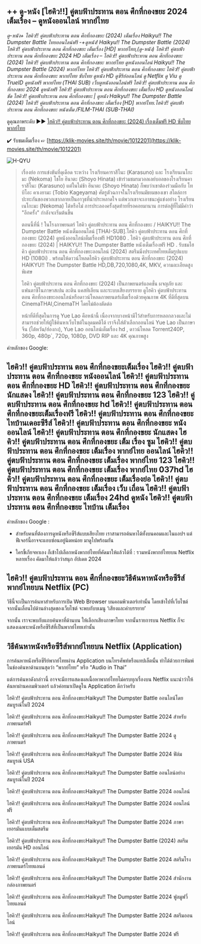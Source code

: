 ## ++ ดู-หนัง [ไฮคิว!!] คู่ตบฟ้าประทาน ตอน ศึกที่กองขยะ 2024 เต็มเรื่อง – ดูหนังออนไลน์ พากย์ไทย

*ดู-หนัง+ ไฮคิว!! คู่ตบฟ้าประทาน ตอน ศึกที่กองขยะ (2024) เต็มเรื่อง Haikyu!! The Dumpster Battle ไทยออนไลน์ฟรี -+ดูหนัง! Haikyu!! The Dumpster Battle (2024) ไฮคิว!! คู่ตบฟ้าประทาน ตอน ศึกที่กองขยะ เต็มเรื่อง [HD] พากย์ไทย,(ดู-หนัง) ไฮคิว!! คู่ตบฟ้าประทาน ตอน ศึกที่กองขยะ 2024 HD เต็มเรื่อง – ไฮคิว!! คู่ตบฟ้าประทาน ตอน ศึกที่กองขยะ (2024) ไฮคิว!! คู่ตบฟ้าประทาน ตอน ศึกที่กองขยะ พากย์ไทย ดูหนังออนไลน์ Haikyu!! The Dumpster Battle (2024) พากย์ไทย ไฮคิว!! คู่ตบฟ้าประทาน ตอน ศึกที่กองขยะ ไฮคิว!! คู่ตบฟ้าประทาน ตอน ศึกที่กองขยะ พากย์ไทย ซับไทย ดูหนัง HD ดูซีรีย์ออนไลน์ ดู Netflix ดู Viu ดู TrueID ดูหนังฟรี พากย์ไทย (THAI SUB) เว็บดูหนังออนไลน์ฟรี ไฮคิว!! คู่ตบฟ้าประทาน ตอน ศึกที่กองขยะ 2024 ดูหนังฟรี ไฮคิว!! คู่ตบฟ้าประทาน ตอน ศึกที่กองขยะ เต็มเรื่อง HD ดูหนังออนไลน์ ชัด ไฮคิว!! คู่ตบฟ้าประทาน ตอน ศึกที่กองขยะ | ดูหนัง Haikyu!! The Dumpster Battle (2024) ไฮคิว!! คู่ตบฟ้าประทาน ตอน ศึกที่กองขยะ เต็มเรื่อง [HD] พากย์ไทย.ไฮคิว!! คู่ตบฟ้าประทาน ตอน ศึกที่กองขยะ หนังเต็ม /FILM-THAI (SUB-THAI)*

ดูคุณภาพระดับ ►► [ไฮคิว!! คู่ตบฟ้าประทาน ตอน ศึกที่กองขยะ (2024) เรื่องเต็มฟรี HD ซับไทยพากย์ไทย](https://klik-movies.site/th/movie/1012201)

✔️ รับชมเต็มเรื่อง ☞ [https://klik-movies.site/th/movie/1012201](https://klik-movies.site/th/movie/1012201)


![H-QYU](https://cms.dmpcdn.com/moviearticle/2021/04/02/6132c090-9368-11eb-aca5-d9c2218becd6_original.jpg "1992")


> เรื่องย่อ การแข่งขันที่ดุเดือด ระหว่าง โรงเรียนคาราสึโนะ (Karasuno)
> และ โรงเรียนเนโกะมะ (Nekoma) โชโย ฮินาตะ (Shoyo Hinata)
> เข้าร่วมชมรมวอลเลย์บอลของโรงเรียนคาราสึโนะ (Karasuno) แต่ในไม่ช้า
> ฮินาตะ (Shoyo Hinata) ก็พบว่าเขาต้องร่วมมือกับ โทบิโอะ คาเงยามะ (Tobio
> Kageyama) ศัตรูตัวฉกาจในโรงเรียนมัธยมของเขา
> สไตล์การปะทะกันของพวกเขากลายเป็นอาวุธที่น่าประหลาดใจ
> แต่พวกเขาจะเอาชนะคู่แข่งอย่าง โรงเรียนเนโกะมะ (Nekoma) ได้หรือไม่
> การประลองครั้งสุดท้ายที่รอคอยมานาน การต่อสู้ที่ไม่มีคำว่า "อีกครั้ง"
> กำลังจะเริ่มต้นขึ้น
> 
> ตอนนี้ที่นี่ ! ในโรงภาพยนตร์ ไฮคิว คู่ตบฟ้าประทาน ตอน ศึกที่กองขยะ /
> HAIKYU!! The Dumpster Battle หนังเต็มออนไลน์ [THAI-SUB].ไฮคิว
> คู่ตบฟ้าประทาน ตอน ศึกที่กองขยะ (2024) ดูหนังออนไลน์เต็มเรื่องฟรี
> HD1080 . ไฮคิว คู่ตบฟ้าประทาน ตอน ศึกที่กองขยะ (2024) | HAIKYU!! The
> Dumpster Battle หนังเต็มเรื่องฟรี HD . รับชมไฮคิว คู่ตบฟ้าประทาน ตอน
> ศึกที่กองขยะออนไลน์ (2024) สตรีมมิ่งประเทศไทยเต็มรูปแบบ HD (1080i) .
> พร้อมให้ดาวน์โหลดไฮคิว คู่ตบฟ้าประทาน ตอน ศึกที่กองขยะ (2024) HAIKYU!!
> The Dumpster Battle HD,DB,720,1080,4K, MKV, ความละเอียดสูงพิเศษ
> 
> ไฮคิว คู่ตบฟ้าประทาน ตอน ศึกที่กองขยะ (2024) เป็นภาพยนตร์แอคชั่น
> ผจญภัย และแฟนตาซีในภาษาสเปน ละติน แคสทิเลียน และระบบเสียงบรรยาย
> ดูไฮคิว คู่ตบฟ้าประทาน ตอน
> ศึกที่กองขยะออนไลน์หรือดาวน์โหลดภาพยนตร์เต็มเรื่องด้วยคุณภาพ 4K
> ที่ดีที่สุดบน CinemaTHAI,CinemaTH โดยไม่ต้องตัดต่อ
> 
> หน้าที่ดีที่สุดในการดู Yue Lao คือหน้านี้
> เนื่องจากบางหน้ามีไว้สำหรับการหลอกลวงและไม่สามารถช่วยให้ผู้ใช้ค้นหาเว็บไซต์ในอุดมคติได้
> เราจึงใส่ตัวเลือกออนไลน์ Yue Lao เป็นภาษาจีน (ไต้หวัน/ฮ่องกง), Yue Lao
> ออนไลน์เต็มเรื่อง hd , ดาวน์โหลด Torrent240P, 360p, 480p´, 720p,
> 1080p, DVD RIP และ 4K คุณภาพสูง

คำหลักของ Google:

## ไฮคิว!! คู่ตบฟ้าประทาน ตอน ศึกที่กองขยะเต็มเรื่อง ไฮคิว!! คู่ตบฟ้าประทาน ตอน ศึกที่กองขยะ หนังออนไลน์ ไฮคิว!! คู่ตบฟ้าประทาน ตอน ศึกที่กองขยะ HD ไฮคิว!! คู่ตบฟ้าประทาน ตอน ศึกที่กองขยะนักแสดง ไฮคิว!! คู่ตบฟ้าประทาน ตอน ศึกที่กองขยะ 123 ไฮคิว!! คู่ตบฟ้าประทาน ตอน ศึกที่กองขยะ hd ไฮคิว!! คู่ตบฟ้าประทาน ตอน ศึกที่กองขยะเต็มเรื่องฟรี ไฮคิว!! คู่ตบฟ้าประทาน ตอน ศึกที่กองขยะ ไทบ้านเดอะซีรีส์ ไฮคิว!! คู่ตบฟ้าประทาน ตอน ศึกที่กองขยะ หนังออนไลน์ ไฮคิว!! คู่ตบฟ้าประทาน ตอน ศึกที่กองขยะ นักแสดง ไฮคิว!! คู่ตบฟ้าประทาน ตอน ศึกที่กองขยะ เต็ม เรื่อง ซูม ไฮคิว!! คู่ตบฟ้าประทาน ตอน ศึกที่กองขยะ เต็มเรื่อง พากย์ไทย ออนไลน์ ไฮคิว!! คู่ตบฟ้าประทาน ตอน ศึกที่กองขยะ เต็มเรื่อง พากย์ไทย 123 ไฮคิว!! คู่ตบฟ้าประทาน ตอน ศึกที่กองขยะ เต็มเรื่อง พากย์ไทย 037hd ไฮคิว!! คู่ตบฟ้าประทาน ตอน ศึกที่กองขยะ เต็มเรื่องย่อ ไฮคิว!! คู่ตบฟ้าประทาน ตอน ศึกที่กองขยะ เต็มเรื่อง เว็บ เถื่อน ไฮคิว!! คู่ตบฟ้าประทาน ตอน ศึกที่กองขยะ เต็มเรื่อง 24hd ดูหนัง ไฮคิว!! คู่ตบฟ้าประทาน ตอน ศึกที่กองขยะ ไทบ้าน เต็มเรื่อง

คำหลักของ Google :

 - สำหรับคนที่ต้องการดูหนังหรือซีรีส์แบบเสียงไทย
   เราสามารถค้นหาได้ทั้งบนคอมและในแอปฯ
   แต่ฟีเจอร์นี้อาจจะแอบซ่อนอยู่นิดหน่อย มาดูไปพร้อมกัน
   
 - ใครขี้เกียจหาเอง ก็เข้าไปเลือกหนังพากย์ไทยที่คัดมาให้แล้วได้ที่ :
   รวมหนังพากย์ไทยบน Netflix หลายเรื่อง คัดมาให้แล้วว่าสนุก อัปเดต 2024

## ไฮคิว!! คู่ตบฟ้าประทาน ตอน ศึกที่กองขยะวิธีค้นหาหนังหรือซีรีส์พากย์ไทยบน Netflix (PC)

วิธีนี้จะเป็นการค้นหาสำหรับการเปิด Web Browser บนคอมพิวเตอร์เท่านั้น โดยเข้าไปที่เว็บไซต์ จากนั้นเลื่อนไปด้านล่างสุดของเว็บไซต์ จะพบกับบเมนู ‘เสียงและคำบรรยาย’

จากนั้น เราจะพบกับแถบค้นหาที่ด้านบน ให้เลือกเสียงภาษาไทย จากนั้นรายการบน Netflix ก็จะแสดงเฉพาะหนังหรือซีรีส์ที่เป็นพากย์ไทยเท่านั้น

## วิธีค้นหาหนังหรือซีรีส์พากย์ไทยบน Netflix (Application)

การค้นหาหนังหรือซีรีย์พากย์ไทยผ่าน Application บนโทรศัพท์หรือแทปเล็ตนั้น ทำได้ด้วยการพิมพ์ในช่องค้นหาด้านบนสุดว่า “พากย์ไทย” หรือ “Audio in Thai”

แต่การค้นหาดังกล่าวนี้ อาจจะมีการแสดงผลเนื้อหาพากย์ไทยไม่ครบทุกเรื่องบน Netflix แนะนำว่าให้ค้นหาผ่านคอมพิวเตอร์ แล้วค่อยมาเปิดดูใน Application ดีกว่าครับ

ไฮคิว!! คู่ตบฟ้าประทาน ตอน ศึกที่กองขยะHaikyu!! The Dumpster Battle ออนไลน์โดยสมบูรณ์ในปี 2024

ไฮคิว!! คู่ตบฟ้าประทาน ตอน ศึกที่กองขยะHaikyu!! The Dumpster Battle 2024 สำหรับภาพยนตร์ฟรี

ไฮคิว!! คู่ตบฟ้าประทาน ตอน ศึกที่กองขยะHaikyu!! The Dumpster Battle 2024 ดูภาพยนตร์

ไฮคิว!! คู่ตบฟ้าประทาน ตอน ศึกที่กองขยะHaikyu!! The Dumpster Battle 2024 ฟิล์มสมบูรณ์ USA

ไฮคิว!! คู่ตบฟ้าประทาน ตอน ศึกที่กองขยะHaikyu!! The Dumpster Battle ออนไลน์อย่างสมบูรณ์ในปี 2024

ไฮคิว!! คู่ตบฟ้าประทาน ตอน ศึกที่กองขยะHaikyu!! The Dumpster Battle 2024 ออนไลน์

ไฮคิว!! คู่ตบฟ้าประทาน ตอน ศึกที่กองขยะHaikyu!! The Dumpster Battle 2024 ออนไลน์ฟรี

ไฮคิว!! คู่ตบฟ้าประทาน ตอน ศึกที่กองขยะHaikyu!! The Dumpster Battle 2024 ภาษาเยอรมันแบบเต็มสตรีม

ไฮคิว!! คู่ตบฟ้าประทาน ตอน ศึกที่กองขยะHaikyu!! The Dumpster Battle (2024) สตรีมเยอรมัน HD ออนไลน์

ไฮคิว!! คู่ตบฟ้าประทาน ตอน ศึกที่กองขยะHaikyu!! The Dumpster Battle 2024 สตรีมโรงภาพยนตร์ไทยแลนด์

ไฮคิว!! คู่ตบฟ้าประทาน ตอน ศึกที่กองขยะHaikyu!! The Dumpster Battle 2024 สํานักงานกล่องภาพยนตร์

ไฮคิว!! คู่ตบฟ้าประทาน ตอน ศึกที่กองขยะHaikyu!! The Dumpster Battle 2024 ฟูลมูฟวี่ไทยแลนด์

ไฮคิว!! คู่ตบฟ้าประทาน ตอน ศึกที่กองขยะHaikyu!! The Dumpster Battle 2024 สตรีมออนไลน์

ไฮคิว!! คู่ตบฟ้าประทาน ตอน ศึกที่กองขยะHaikyu!! The Dumpster Battle 2024 ฟรี

